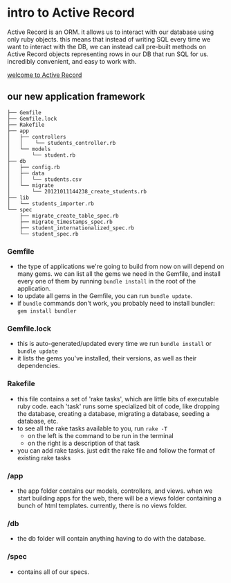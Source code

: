 # intro to Active Record

Active Record is an ORM. it allows us to interact with our database using only ruby objects. this means that instead of writing SQL every time we want to interact with the DB, we can instead call pre-built methods on Active Record objects representing rows in our DB that run SQL for us. incredibly convenient, and easy to work with. 

[welcome to Active Record](http://guides.rubyonrails.org/active_record_basics.html)

## our new application framework
```
├── Gemfile
├── Gemfile.lock
├── Rakefile
├── app
│   ├── controllers
│   │    └── students_controller.rb
│   └── models
│       └── student.rb
├── db
│   ├── config.rb
│   ├── data
│   │   └── students.csv
│   └── migrate
│       └── 20121011144238_create_students.rb
├── lib
│   └── students_importer.rb
└── spec
    ├── migrate_create_table_spec.rb
    ├── migrate_timestamps_spec.rb
    ├── student_internationalized_spec.rb
    └── student_spec.rb
```
### Gemfile
  - the type of applications we're going to build from now on will depend on many gems. we can list all the gems we need in the Gemfile, and install every one of them by running ```bundle install``` in the root of the application.
  - to update all gems in the Gemfile, you can run ```bundle update```.
  - if ```bundle``` commands don't work, you probably need to install bundler: ```gem install bundler```

### Gemfile.lock
  - this is auto-generated/updated every time we run ```bundle install``` or ```bundle update```
  - it lists the gems you've installed, their versions, as well as their dependencies.

### Rakefile
  - this file contains a set of 'rake tasks', which are little bits of executable ruby code. each 'task' runs some specialized bit of code, like dropping the database, creating a database, migrating a database, seeding a database, etc.
  - to see all the rake tasks available to you, run ```rake -T```
    - on the left is the command to be run in the terminal
    - on the right is a description of that task
  - you can add rake tasks. just edit the rake file and follow the format of existing rake tasks

### /app
  - the app folder contains our models, controllers, and views. when we start building apps for the web, there will be a views folder containing a bunch of html templates. currently, there is no views folder.

### /db
  - the db folder will contain anything having to do with the database.

### /spec
  - contains all of our specs.